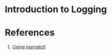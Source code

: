 # Introduction to Logging



# References

1. [Using journalctl](https://linuxhandbook.com/journalctl-command/)